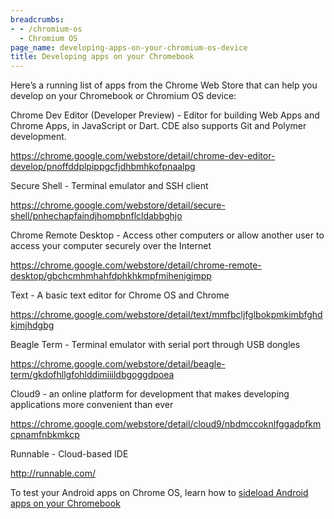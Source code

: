 ```yaml
---
breadcrumbs:
- - /chromium-os
  - Chromium OS
page_name: developing-apps-on-your-chromium-os-device
title: Developing apps on your Chromebook
---
```


Here’s a running list of apps from the Chrome Web Store that can help you
develop on your Chromebook or Chromium OS device:

Chrome Dev Editor (Developer Preview) - Editor for building Web Apps and Chrome
Apps, in JavaScript or Dart. CDE also supports Git and Polymer development.

<https://chrome.google.com/webstore/detail/chrome-dev-editor-develop/pnoffddplpippgcfjdhbmhkofpnaalpg>

Secure Shell - Terminal emulator and SSH client

<https://chrome.google.com/webstore/detail/secure-shell/pnhechapfaindjhompbnflcldabbghjo>

Chrome Remote Desktop - Access other computers or allow another user to access
your computer securely over the Internet

<https://chrome.google.com/webstore/detail/chrome-remote-desktop/gbchcmhmhahfdphkhkmpfmihenigjmpp>

Text - A basic text editor for Chrome OS and Chrome

<https://chrome.google.com/webstore/detail/text/mmfbcljfglbokpmkimbfghdkjmjhdgbg>

Beagle Term - Terminal emulator with serial port through USB dongles

<https://chrome.google.com/webstore/detail/beagle-term/gkdofhllgfohlddimiiildbgoggdpoea>

Cloud9 - an online platform for development that makes developing applications
more convenient than ever

<https://chrome.google.com/webstore/detail/cloud9/nbdmccoknlfggadpfkmcpnamfnbkmkcp>

Runnable - Cloud-based IDE

<http://runnable.com/>

To test your Android apps on Chrome OS, learn how to [sideload Android apps on
your Chromebook](/chromium-os/sideload-android-apps-on-chromebook)
